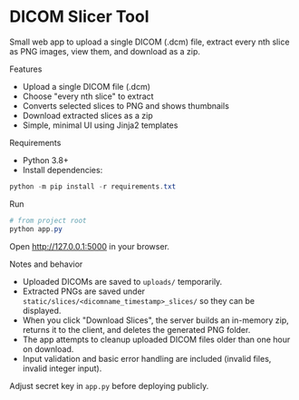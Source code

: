 # DICOM Slicer Tool

Small web app to upload a single DICOM (.dcm) file, extract every nth slice as PNG images, view them, and download as a zip.

Features
- Upload a single DICOM file (.dcm)
- Choose "every nth slice" to extract
- Converts selected slices to PNG and shows thumbnails
- Download extracted slices as a zip
- Simple, minimal UI using Jinja2 templates

Requirements
- Python 3.8+
- Install dependencies:

```powershell
python -m pip install -r requirements.txt
```

Run

```powershell
# from project root
python app.py
```

Open http://127.0.0.1:5000 in your browser.

Notes and behavior
- Uploaded DICOMs are saved to `uploads/` temporarily.
- Extracted PNGs are saved under `static/slices/<dicomname_timestamp>_slices/` so they can be displayed.
- When you click "Download Slices", the server builds an in-memory zip, returns it to the client, and deletes the generated PNG folder.
- The app attempts to cleanup uploaded DICOM files older than one hour on download.
- Input validation and basic error handling are included (invalid files, invalid integer input).

Adjust secret key in `app.py` before deploying publicly.
